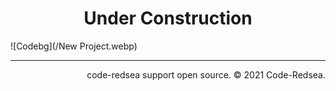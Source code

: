 


<div style="text-align: center">
        <h1>Under Construction</h1>
</div>

![Codebg](/New Project.webp)
        
* * *

<div style="text-align: right">
      code-redsea support open source. &copy; 2021 Code-Redsea.
</div>
